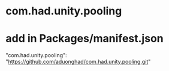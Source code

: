 # com.had.unity.pooling
# add in Packages/manifest.json
"com.had.unity.pooling": "https://github.com/aduonghad/com.had.unity.pooling.git"